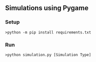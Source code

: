 ## Simulations using Pygame

### Setup
```shell
>python -m pip install requirements.txt
```

### Run
```shell
>python simulation.py [Simulation Type]
```